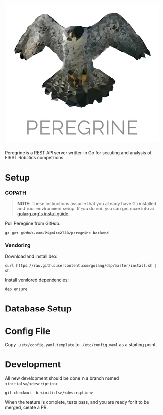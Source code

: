 <h1 align="center"><img src="https://raw.githubusercontent.com/Pigmice2733/peregrine-logo/master/logo-with-text.png" alt="Peregrine"></h1>

Peregrine is a REST API server written in Go for scouting and analysis of FIRST Robotics competitions.

# Setup

### GOPATH

> **NOTE**: These instructions assume that you already have Go installed and your environment setup. If you do not, you can get more info at [golang.org's install guide](http://golang.org/doc/install).

Pull Peregrine from GitHub:

	go get github.com/Pigmice2733/peregrine-backend

### Vendoring

Download and install dep:

	curl https://raw.githubusercontent.com/golang/dep/master/install.sh | sh

Install vendored dependencies:

	dep ensure

# Database Setup

# Config File

Copy `./etc/config.yaml.template` to `./etc/config.yaml` as a starting point.

# Development

All new development should be done in a branch named `<initials>/<description>`

	git checkout -b <initials>/<description>

When the feature is complete, tests pass, and you are ready for it to be merged, create a PR.
